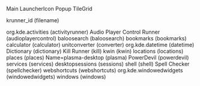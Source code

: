 Main
	LauncherIcon
	Popup
		TileGrid


krunner_id (filename)

org.kde.activities (activityrunner)
Audio Player Control Runner (audioplayercontrol)
baloosearch (baloosearch)
bookmarks (bookmarks)
calculator (calculator)
unitconverter (converter)
org.kde.datetime (datetime)
Dictionary (dictionary)
Kill Runner (kill)
kwin (kwin)
locations (locations)
places (places)
Name=plasma-desktop (plasma)
PowerDevil (powerdevil)
services (services)
desktopsessions (sessions)
shell (shell)
Spell Checker (spellchecker)
webshortcuts (webshortcuts)
org.kde.windowedwidgets (windowedwidgets)
windows (windows)
